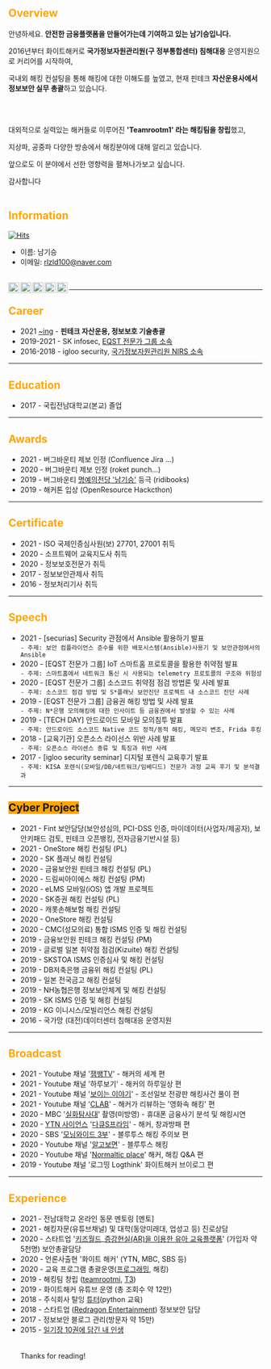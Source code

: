 ## <span style="color:Orange">Overview</span>
<p></p>
<p>안녕하세요. <b>안전한 금융플랫폼을 만들어가는데 기여하고 있는 남기승입니다.</b></p>
<p>2016년부터 화이트해커로 <b>국가정보자원관리원(구 정부통합센터) 침해대응</b> 운영지원으로 커리어를 시작하여,</p>
<p>국내외 해킹 컨설팅을 통해 해킹에 대한 이해도를 높였고, 현재 핀테크 <b>자산운용사에서 정보보안 실무 총괄</b>하고 있습니다.</p>
<br></br>
<p>대외적으로 실력있는 해커들로 이루어진 <b>'Teamrootm1' 라는 해킹팀을 창립</b>했고,</p>
<p>지상파, 공중파 다양한 방송에서 해킹분야에 대해 알리고 있습니다.</p>
<p>앞으로도 이 분야에서 선한 영향력을 펼쳐나가보고 싶습니다.</p>
감사합니다
<br></br>

## <span style="color:Orange">Information</span>

[![Hits](https://hits.seeyoufarm.com/api/count/incr/badge.svg?url=https%3A%2F%2Fgithub.com%2Fnamkiseung&count_bg=%2379C83D&title_bg=%23555555&icon=&icon_color=%23E7E7E7&title=hits&edge_flat=false)](https://hits.seeyoufarm.com)
<br>
* 이름: 남기승
* 이메일: rlzld100@naver.com
<br>
<a href="https://twitter.com/nam_ki_">
  <img align="left" alt="Namki Twitter" width="21px" src="https://github.com/namkiseung/namkiseung.github.io/blob/master/svg/twitter.svg" />
</a>
<a href="https://www.linkedin.com/in/nam-ki-3676b916a/">
  <img align="left" alt="Namki Linkdin" width="21px" src="https://github.com/namkiseung/namkiseung.github.io/blob/master/svg/linkedin.svg" />
</a>
<a href="https://www.instagram.com/namkiu/">
  <img align="left" alt="Namki Instagram" width="21px" src="https://github.com/namkiseung/namkiseung.github.io/blob/master/svg/instagram.svg" />
</a>
<a href="https://www.facebook.com/kiseung.nam.3/">
  <img align="left" alt="Namki Facebook" width="21px" src="https://github.com/namkiseung/namkiseung.github.io/blob/master/svg/facebook.svg" />
</a>
<a href="https://www.youtube.com/channel/UC2r7CQea5SS57juOk8DDqwg">
  <img align="left" alt="Namki Facebook" width="21px" src="https://github.com/namkiseung/namkiseung.github.io/blob/master/svg/youtube.svg"  />
</a>


******************
## <span style="color:Orange">Career</span>

* 2021 [~ing](https://atom-hydrangea-e48.notion.site/d4e613b6941242cd956fae723c825d68) - **핀테크 자산운용, 정보보호 기술총괄**
* 2019-2021 - SK infosec, [EQST 전문가 그룹 소속](https://infosec.adtcaps.co.kr/business/expert/eqst.do)
* 2016-2018 - igloo security, [국가정보자원관리원 NIRS 소속](https://www.nirs.go.kr/index.jsp)

******************
## <span style="color:Orange">Education</span>

* 2017 - 국립전남대학교(본교) 졸업

******************
## <span style="color:Orange">Awards</span>

* 2021 - 버그바운티 제보 인정 (Confluence Jira ...)
* 2020 - 버그바운티 제보 인정 (roket punch...)
* 2019 - 버그바운티 <a href="https://ridi.dev/hall-of-fame">명예의전당 '남기승'</a> 등극 (ridibooks)
* 2019 - 해커톤 입상 (OpenResource Hackcthon)

******************
## <span style="color:Orange">Certificate</span>

* 2021 - ISO 국제인증심사원(보) 27701, 27001 취득
* 2020 - 소프트웨어 교육지도사 취득
* 2020 - 정보보호전문가 취득
* 2017 - 정보보안관제사 취득
* 2016 - 정보처리기사 취득

******************
## <span style="color:Orange">Speech</span> 

* 2021 - [securias] Security 관점에서 Ansible 활용하기 발표<br>
`- 주제: 보안 컴플라이언스 준수를 위한 배포시스템(Ansible)사용기 및 보안관점에서의 Ansible`
* 2020 - [EQST 전문가 그룹] IoT 스마트홈 프로토콜을 활용한 취약점 발표 <br>
`- 주제: 스마트홈에서 네트워크 통신 시 사용되는 telemetry 프로토콜의 구조와 위험성`
* 2020 - [EQST 전문가 그룹] 소스코드 취약점 점검 방법론 및 사례 발표 <br>
`- 주제: 소스코드 점검 방법 및 S*플래닛 보안진단 프로젝트 내 소스코드 진단 사례`
* 2019 - [EQST 전문가 그룹] 금융권 해킹 방법 및 사례 발표<br>
`- 주제: N*은행 모의해킹에 대한 인사이트 등 금융권에서 발생할 수 있는 사례 `
* 2019 - [TECH DAY] 안드로이드 모바일 모의침투 발표<br>
`- 주제: 안드로이드 소스코드 Native 코드 정적/동적 해킹, 메모리 변조, Frida 후킹`
* 2018 - [교육기관] 오픈소스 라이선스 위반 사례 발표 <br>
`- 주제: 오픈소스 라이센스 종류 및 특징과 위반 사례`
* 2017 - [igloo security seminar] 디지털 포렌식 교육후기 발표 <br>
`- 주제: KISA 포렌식(모바일/DB/네트워크/임베디드) 전문가 과정 교육 후기 및 분석결과`

******************
## <span style="background:Orange">Cyber Project</span> 

* 2021 - Fint 보안담당(보안성심의, PCI-DSS 인증, 마이데이터(사업자/제공자), 보안키패드 검토, 핀테크 오픈뱅킹, 전자금융기반시설 등)
* 2021 - OneStore 해킹 컨설팅 (PL)
* 2020 - SK 플래닛 해킹 컨설팅
* 2020 - 금융보안원 핀테크 해킹 컨설팅 (PL)
* 2020 - 드림씨아이에스 해킹 컨설팅 (PM)
* 2020 - eLMS 모바일(iOS) 앱 개발 프로젝트 
* 2020 - SK증권 해킹 컨설팅 (PL)
* 2020 - 캐롯손해보험 해킹 컨설팅
* 2020 - OneStore 해킹 컨설팅
* 2020 - CMC(성모의료) 통합 ISMS 인증 및 해킹 컨설팅
* 2019 - 금융보안원 핀테크 해킹 컨설팅 (PM)
* 2019 - 글로벌 일본 취약점 점검(Kizuite) 해킹 컨설팅
* 2019 - SKSTOA ISMS 인증심사 및 해킹 컨설팅
* 2019 - DB저축은행 금융위 해킹 컨설팅 (PL)
* 2019 - 일본 전국금고 해킹 컨설팅
* 2019 - NH농협은행 정보보안체계 및 해킹 컨설팅
* 2019 - SK ISMS 인증 및 해킹 컨설팅
* 2019 - KG 이니시스/모빌리언스 해킹 컨설팅
* 2016 - 국가망 (대전)데이터센터 침해대응 운영지원


******************
## <span style="color:Orange">Broadcast</span>

*	2021 - Youtube 채널 '[잼뱅TV](https://www.youtube.com/channel/UCLE8p8wtDGSNEPv2w0OG8yg)' - 해커의 세계 편
*	2021 - Youtube 채널 '하루보기' - 해커의 하루일상 편
*	2021 - Youtube 채널 '[보이는 이야기](https://www.youtube.com/channel/UCoCvTlU0KpNYwnMIgs7MPrA/about)' - 조선일보 전광판 해킹사건 풀이 편
*	2021 - Youtube 채널 '[CLAB](https://www.youtube.com/watch?v=AgYKmaAY21k&feature=youtu.be)' - 해커가 리뷰하는 '영화속 해킹' 편
*	2020 - MBC '[실화탐사대](http://program.imbc.com/truestory)' 촬영(미방영) - 휴대폰 금융사기 분석 및 해킹시연
*	2020 - [YTN 사이언스](https://science.ytn.co.kr/) '[다큐S프라임](https://www.youtube.com/user/ytnscience/about)' - 해커, 창과방패 편
*	2020 - SBS '[모닝와이드 3부](http://allvod.sbs.co.kr/allvod/vodEndPage.do?mdaId=22000384425)' - 블루투스 해킹 주의보 편
*	2020 - Youtube 채널 '[알고보면](https://www.youtube.com/channel/UCcvoEIMXccTzYbxzmogTTlg/about)' - 블루투스 해킹
*	2020 - Youtube 채널 '[Normaltic place](https://www.youtube.com/c/NormalticPlace/about)' 해커, 해킹 Q&A 편
* 2019 - Youtube 채널 '로그띵 Logthink' 화이트해커 브이로그 편

******************
## <span style="color:Orange">Experience</span>

* 2021 - 전남대학교 온라인 동문 멘토링 [멘토]
* 2021 - 해킹자문(유튜브채널) 및 대학(동양미래대, 업성고 등) 진로상담
* 2020 - 스타트업 '[키즈월드](https://apktada.com/app/com.OFFWORLD.GPGStest)_[증강현실(AR)을 이용한 유아 교육플랫폼](http://webcache.googleusercontent.com/search?q=cache:4W14q2s0OF0J:www.ricee.or.kr/www/caps_center_detail/33/%3Fstate%3DV%26seq%3DQNjeRPAt5Ag%3D%26sch1%3D4GHzUdmDYI0%3D%26sch2%3D%26sch3%3D%26sch4%3D%26sch5%3D6mucGojVMTM%3D%26sch6%3D+&cd=1&hl=ko&ct=clnk&gl=kr)' (가입자 약 5천명) 보안총괄담당
* 2020 - 언론사출현 '화이트 해커' (YTN, MBC, SBS 등)
* 2020 - 교육 프로그램 총괄운영([프로그래밍](https://www.notion.so/LEG-GODT-Python-10582915728e48a0856b386524eab179), 해킹)
* 2019 - 해킹팀 창립 ([teamrootmi](https://www.facebook.com/TeamRootmi), [T3](https://velog.io/@try3verything))
* 2019 - 화이트해커 유튜브 운영 (총 조회수 약 12만)
* 2018 - 주식회사 탈잉 [튜터](https://taling.me/Talent/Detail/8350)(python 교육)
* 2018 - 스타트업 ([Redragon Entertainment](https://www.notion.so/78b917b59ad04528b792d8f95b7d1e20)) 정보보안 담당
* 2017 - 정보보안 블로그 관리(방문자 약 15만)
* 2015 - [일기장 10권에 담긴 내 인생](http://press.cnumedia.com/news/articleView.html?idxno=13013)
<br><br><br>
Thanks for reading!
